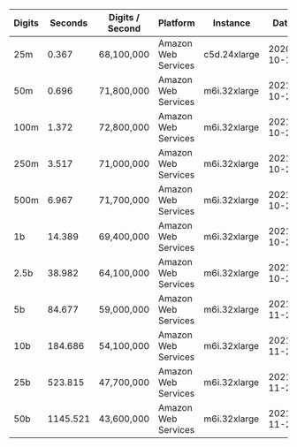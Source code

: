 | Digits | Seconds | Digits / Second | Platform | Instance | Date | Files |
| ------ | ------- | --------------- | -------- | -------- | ---- | ----- |
| 25m | 0.367 | 68,100,000 | Amazon Web Services | c5d.24xlarge | 2020-10-10 | [cfg](../Amazon%20Web%20Services/c5d.24xlarge/Zeta%282%29%20%5BDirect%5D/Zeta%282%29%20-%2020201010-104123.cfg) [out](../Amazon%20Web%20Services/c5d.24xlarge/Zeta%282%29%20%5BDirect%5D/Zeta%282%29%20-%2020201010-104123.out) [txt](../Amazon%20Web%20Services/c5d.24xlarge/Zeta%282%29%20%5BDirect%5D/Zeta%282%29%20-%2020201010-104123.txt) |
| 50m | 0.696 | 71,800,000 | Amazon Web Services | m6i.32xlarge | 2021-10-29 | [cfg](../Amazon%20Web%20Services/m6i.32xlarge/Zeta%282%29%20%5BDirect%5D/Zeta%282%29%20-%2020211029-160552.cfg) [out](../Amazon%20Web%20Services/m6i.32xlarge/Zeta%282%29%20%5BDirect%5D/Zeta%282%29%20-%2020211029-160552.out) [txt](../Amazon%20Web%20Services/m6i.32xlarge/Zeta%282%29%20%5BDirect%5D/Zeta%282%29%20-%2020211029-160552.txt) |
| 100m | 1.372 | 72,800,000 | Amazon Web Services | m6i.32xlarge | 2021-10-29 | [cfg](../Amazon%20Web%20Services/m6i.32xlarge/Zeta%282%29%20%5BDirect%5D/Zeta%282%29%20-%2020211029-160558.cfg) [out](../Amazon%20Web%20Services/m6i.32xlarge/Zeta%282%29%20%5BDirect%5D/Zeta%282%29%20-%2020211029-160558.out) [txt](../Amazon%20Web%20Services/m6i.32xlarge/Zeta%282%29%20%5BDirect%5D/Zeta%282%29%20-%2020211029-160558.txt) |
| 250m | 3.517 | 71,000,000 | Amazon Web Services | m6i.32xlarge | 2021-10-29 | [cfg](../Amazon%20Web%20Services/m6i.32xlarge/Zeta%282%29%20%5BDirect%5D/Zeta%282%29%20-%2020211029-160617.cfg) [out](../Amazon%20Web%20Services/m6i.32xlarge/Zeta%282%29%20%5BDirect%5D/Zeta%282%29%20-%2020211029-160617.out) [txt](../Amazon%20Web%20Services/m6i.32xlarge/Zeta%282%29%20%5BDirect%5D/Zeta%282%29%20-%2020211029-160617.txt) |
| 500m | 6.967 | 71,700,000 | Amazon Web Services | m6i.32xlarge | 2021-10-29 | [cfg](../Amazon%20Web%20Services/m6i.32xlarge/Zeta%282%29%20%5BDirect%5D/Zeta%282%29%20-%2020211029-171822.cfg) [out](../Amazon%20Web%20Services/m6i.32xlarge/Zeta%282%29%20%5BDirect%5D/Zeta%282%29%20-%2020211029-171822.out) [txt](../Amazon%20Web%20Services/m6i.32xlarge/Zeta%282%29%20%5BDirect%5D/Zeta%282%29%20-%2020211029-171822.txt) |
| 1b | 14.389 | 69,400,000 | Amazon Web Services | m6i.32xlarge | 2021-10-29 | [cfg](../Amazon%20Web%20Services/m6i.32xlarge/Zeta%282%29%20%5BDirect%5D/Zeta%282%29%20-%2020211029-171840.cfg) [out](../Amazon%20Web%20Services/m6i.32xlarge/Zeta%282%29%20%5BDirect%5D/Zeta%282%29%20-%2020211029-171840.out) [txt](../Amazon%20Web%20Services/m6i.32xlarge/Zeta%282%29%20%5BDirect%5D/Zeta%282%29%20-%2020211029-171840.txt) |
| 2.5b | 38.982 | 64,100,000 | Amazon Web Services | m6i.32xlarge | 2021-10-29 | [cfg](../Amazon%20Web%20Services/m6i.32xlarge/Zeta%282%29%20%5BDirect%5D/Zeta%282%29%20-%2020211029-203158.cfg) [out](../Amazon%20Web%20Services/m6i.32xlarge/Zeta%282%29%20%5BDirect%5D/Zeta%282%29%20-%2020211029-203158.out) [txt](../Amazon%20Web%20Services/m6i.32xlarge/Zeta%282%29%20%5BDirect%5D/Zeta%282%29%20-%2020211029-203158.txt) |
| 5b | 84.677 | 59,000,000 | Amazon Web Services | m6i.32xlarge | 2021-11-27 | [cfg](../Amazon%20Web%20Services/m6i.32xlarge/Zeta%282%29%20%5BDirect%5D/Zeta%282%29%20-%2020211127-181555.cfg) [out](../Amazon%20Web%20Services/m6i.32xlarge/Zeta%282%29%20%5BDirect%5D/Zeta%282%29%20-%2020211127-181555.out) [txt](../Amazon%20Web%20Services/m6i.32xlarge/Zeta%282%29%20%5BDirect%5D/Zeta%282%29%20-%2020211127-181555.txt) |
| 10b | 184.686 | 54,100,000 | Amazon Web Services | m6i.32xlarge | 2021-11-27 | [cfg](../Amazon%20Web%20Services/m6i.32xlarge/Zeta%282%29%20%5BDirect%5D/Zeta%282%29%20-%2020211127-181926.cfg) [out](../Amazon%20Web%20Services/m6i.32xlarge/Zeta%282%29%20%5BDirect%5D/Zeta%282%29%20-%2020211127-181926.out) [txt](../Amazon%20Web%20Services/m6i.32xlarge/Zeta%282%29%20%5BDirect%5D/Zeta%282%29%20-%2020211127-181926.txt) |
| 25b | 523.815 | 47,700,000 | Amazon Web Services | m6i.32xlarge | 2021-11-27 | [cfg](../Amazon%20Web%20Services/m6i.32xlarge/Zeta%282%29%20%5BDirect%5D/Zeta%282%29%20-%2020211127-182913.cfg) [out](../Amazon%20Web%20Services/m6i.32xlarge/Zeta%282%29%20%5BDirect%5D/Zeta%282%29%20-%2020211127-182913.out) [txt](../Amazon%20Web%20Services/m6i.32xlarge/Zeta%282%29%20%5BDirect%5D/Zeta%282%29%20-%2020211127-182913.txt) |
| 50b | 1145.521 | 43,600,000 | Amazon Web Services | m6i.32xlarge | 2021-11-27 | [cfg](../Amazon%20Web%20Services/m6i.32xlarge/Zeta%282%29%20%5BDirect%5D/Zeta%282%29%20-%2020211127-185025.cfg) [out](../Amazon%20Web%20Services/m6i.32xlarge/Zeta%282%29%20%5BDirect%5D/Zeta%282%29%20-%2020211127-185025.out) [txt](../Amazon%20Web%20Services/m6i.32xlarge/Zeta%282%29%20%5BDirect%5D/Zeta%282%29%20-%2020211127-185025.txt) |
